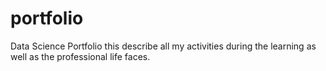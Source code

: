 # portfolio
Data Science Portfolio
this describe all my activities during the learning as well as the professional life faces.
